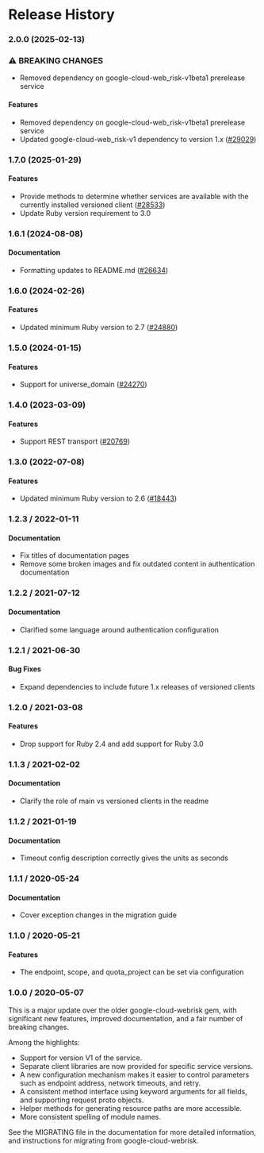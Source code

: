 # Release History

### 2.0.0 (2025-02-13)

### ⚠ BREAKING CHANGES

* Removed dependency on google-cloud-web_risk-v1beta1 prerelease service

#### Features

* Removed dependency on google-cloud-web_risk-v1beta1 prerelease service 
* Updated google-cloud-web_risk-v1 dependency to version 1.x ([#29029](https://github.com/googleapis/google-cloud-ruby/issues/29029)) 

### 1.7.0 (2025-01-29)

#### Features

* Provide methods to determine whether services are available with the currently installed versioned client ([#28533](https://github.com/googleapis/google-cloud-ruby/issues/28533)) 
* Update Ruby version requirement to 3.0 

### 1.6.1 (2024-08-08)

#### Documentation

* Formatting updates to README.md ([#26634](https://github.com/googleapis/google-cloud-ruby/issues/26634)) 

### 1.6.0 (2024-02-26)

#### Features

* Updated minimum Ruby version to 2.7 ([#24880](https://github.com/googleapis/google-cloud-ruby/issues/24880)) 

### 1.5.0 (2024-01-15)

#### Features

* Support for universe_domain ([#24270](https://github.com/googleapis/google-cloud-ruby/issues/24270)) 

### 1.4.0 (2023-03-09)

#### Features

* Support REST transport ([#20769](https://github.com/googleapis/google-cloud-ruby/issues/20769)) 

### 1.3.0 (2022-07-08)

#### Features

* Updated minimum Ruby version to 2.6 ([#18443](https://github.com/googleapis/google-cloud-ruby/issues/18443)) 

### 1.2.3 / 2022-01-11

#### Documentation

* Fix titles of documentation pages
* Remove some broken images and fix outdated content in authentication documentation

### 1.2.2 / 2021-07-12

#### Documentation

* Clarified some language around authentication configuration

### 1.2.1 / 2021-06-30

#### Bug Fixes

* Expand dependencies to include future 1.x releases of versioned clients

### 1.2.0 / 2021-03-08

#### Features

* Drop support for Ruby 2.4 and add support for Ruby 3.0

### 1.1.3 / 2021-02-02

#### Documentation

* Clarify the role of main vs versioned clients in the readme

### 1.1.2 / 2021-01-19

#### Documentation

* Timeout config description correctly gives the units as seconds

### 1.1.1 / 2020-05-24

#### Documentation

* Cover exception changes in the migration guide

### 1.1.0 / 2020-05-21

#### Features

* The endpoint, scope, and quota_project can be set via configuration

### 1.0.0 / 2020-05-07

This is a major update over the older google-cloud-webrisk gem, with significant new features, improved documentation, and a fair number of breaking changes.

Among the highlights:

* Support for version V1 of the service.
* Separate client libraries are now provided for specific service versions.
* A new configuration mechanism makes it easier to control parameters such as endpoint address, network timeouts, and retry.
* A consistent method interface using keyword arguments for all fields, and supporting request proto objects.
* Helper methods for generating resource paths are more accessible.
* More consistent spelling of module names.

See the MIGRATING file in the documentation for more detailed information, and instructions for migrating from google-cloud-webrisk.
